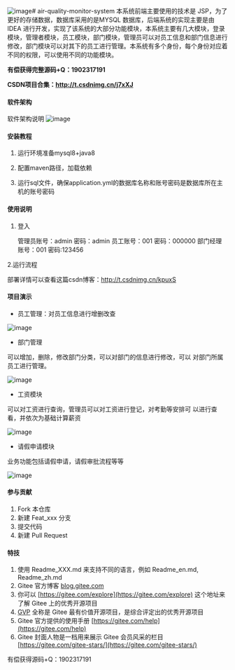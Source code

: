 ![image](https://github.com/luooin/human-resource-manager/assets/85004172/61f4dfa3-129c-4bc1-b38f-70e54c21f85e)# air-quality-monitor-system
本系统前端主要使用的技术是 JSP，为了更好的存储数据，数据库采用的是MYSQL 数据库，后端系统的实现主要是由 IDEA 进行开发，实现了该系统的大部分功能模块，本系统主要有几大模块，登录模块，管理者模块，员工模块，部门模块，管理员可以对员工信息和部门信息进行修改，部门模块可以对其下的员工进行管理。本系统有多个身份，每个身份对应着不同的权限，可以使用不同的功能模块。

**有偿获得完整源码+Q：1902317191**

**CSDN项目合集：http://t.csdnimg.cn/j7xXJ**

#### 软件架构

软件架构说明
![image](https://github.com/luooin/human-resource-manager/assets/85004172/f1f8ce95-1ade-4e4e-ba81-cf4020e78e79)




#### 安装教程

1. 运行环境准备mysql8+java8

2. 配置maven路径，加载依赖

3. 运行sql文件，确保application.yml的数据库名称和账号密码是数据库所在主机的账号密码

#### 使用说明

1. 登入

   管理员账号：admin	密码：admin
   员工账号：001	密码：000000
   部门经理账号：001 密码:123456

2.运行流程

部署详情可以查看这篇csdn博客：http://t.csdnimg.cn/kpuxS

#### 项目演示

+ 员工管理：对员工信息进行增删改查

![image](https://github.com/luooin/human-resource-manager/assets/85004172/395ceeb4-944e-46c1-8fea-dbcb7b6119e7)



+ 部门管理

可以增加，删除，修改部门分类，可以对部门的信息进行修改，可以
对部门所属员工进行管理。

![image](https://github.com/luooin/human-resource-manager/assets/85004172/f4e6f379-3e13-4154-b360-1aa968e70911)

+ 工资模块

可以对工资进行查询，管理员可以对工资进行登记，对考勤等安排可
以进行查看，并依次为基础计算薪资

![image](https://github.com/luooin/human-resource-manager/assets/85004172/31ef36d6-33e5-45ea-b27c-0549f9c9928c)

+ 请假申请模块

业务功能包括请假申请，请假审批流程等等

![image](https://github.com/luooin/human-resource-manager/assets/85004172/fc8ac67f-9281-40bd-a397-a6b439a17400)

#### 参与贡献

1.  Fork 本仓库
2.  新建 Feat_xxx 分支
3.  提交代码
4.  新建 Pull Request


#### 特技

1.  使用 Readme\_XXX.md 来支持不同的语言，例如 Readme\_en.md, Readme\_zh.md
2.  Gitee 官方博客 [blog.gitee.com](https://blog.gitee.com)
3.  你可以 [https://gitee.com/explore](https://gitee.com/explore) 这个地址来了解 Gitee 上的优秀开源项目
4.  [GVP](https://gitee.com/gvp) 全称是 Gitee 最有价值开源项目，是综合评定出的优秀开源项目
5.  Gitee 官方提供的使用手册 [https://gitee.com/help](https://gitee.com/help)
6.  Gitee 封面人物是一档用来展示 Gitee 会员风采的栏目 [https://gitee.com/gitee-stars/](https://gitee.com/gitee-stars/)

有偿获得源码+Q：1902317191
